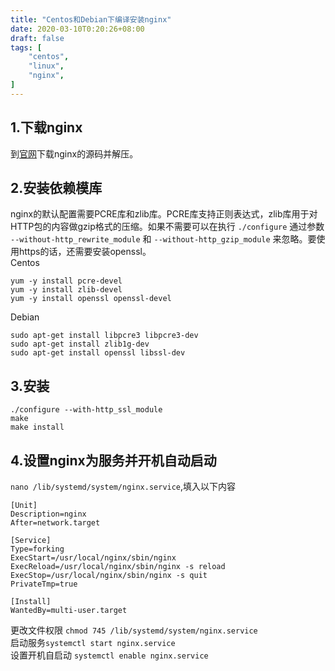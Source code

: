 ```yaml
---
title: "Centos和Debian下编译安装nginx"
date: 2020-03-10T0:20:26+08:00
draft: false
tags: [
    "centos",
    "linux",
	"nginx",
]
---
```


<a name="IHIVQ"></a>
## 1.下载nginx
到[官网](https://nginx.org/en/download.html)下载nginx的源码并解压。
<a name="7DBfh"></a>
## 2.安装依赖模库
nginx的默认配置需要PCRE库和zlib库。PCRE库支持正则表达式，zlib库用于对HTTP包的内容做gzip格式的压缩。如果不需要可以在执行 `./configure` 通过参数 `--without-http_rewrite_module` 和 `--without-http_gzip_module` 来忽略。要使用https的话，还需要安装openssl。<br />Centos
```shell
yum -y install pcre-devel
yum -y install zlib-devel
yum -y install openssl openssl-devel
```
Debian
```shell
sudo apt-get install libpcre3 libpcre3-dev
sudo apt-get install zlib1g-dev
sudo apt-get install openssl libssl-dev
```
<a name="ar70I"></a>
## 3.安装
```shell
./configure --with-http_ssl_module
make 
make install
```
<a name="3I3TU"></a>
## 4.设置nginx为服务并开机自动启动
`nano /lib/systemd/system/nginx.service`,填入以下内容
```shell
[Unit]
Description=nginx
After=network.target
 
[Service]
Type=forking
ExecStart=/usr/local/nginx/sbin/nginx
ExecReload=/usr/local/nginx/sbin/nginx -s reload
ExecStop=/usr/local/nginx/sbin/nginx -s quit
PrivateTmp=true
 
[Install]
WantedBy=multi-user.target
```
更改文件权限 `chmod 745 /lib/systemd/system/nginx.service` <br />启动服务`systemctl start nginx.service`<br />设置开机自启动 `systemctl enable nginx.service` 
